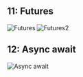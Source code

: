 ## 11: Futures
![Futures](https://github.com/DANNYLOOL/U2-T11-_Complemento_Flutter/assets/118220814/75ddb400-7b9c-4ebe-8171-34ccfd0735ca)
![Futures2](https://github.com/DANNYLOOL/U2-T11-_Complemento_Flutter/assets/118220814/66d14809-3ba7-4517-bbe2-2c57ce99cb31)

## 12: Async await
![Async await](https://github.com/DANNYLOOL/U2-T11-_Complemento_Flutter/assets/118220814/6ba4f95a-c773-40d7-afb5-4d51a11071e6)
